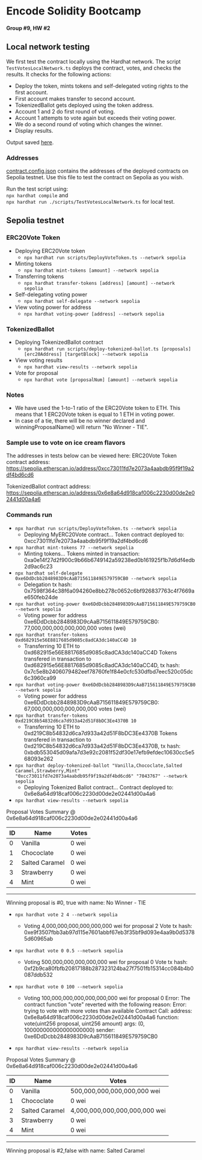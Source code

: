 # Encode Solidity Bootcamp 
#### Group #9, HW #2

## Local network testing

We first test the contract locally using the Hardhat network. The script `TestVotesLocalNetwork.ts` deploys the contract, votes, and checks the results. It checks for the following actions:

* Deploy the token, mints tokens and self-delegated voting rights to the first account.
* First account makes transfer to second account.
* TokenizedBallot gets deployed using the token address.
* Account 1 and 2 do first round of voting.
* Account 1 attempts to vote again but exceeds their voting power.
* We do a second round of voting which changes the winner.
* Display results.

Output saved [here](test-ouput.txt).

### Addresses
[contract.config.json](config/contract.config.json) contains the addresses of the deployed contracts on Sepolia testnet. Use this file to test the contract on Sepolia as you wish.

Run the test script using: \
`npx hardhat compile` and \
`npx hardhat run ./scripts/TestVotesLocalNetwork.ts` for local test.

## Sepolia testnet
### ERC20Vote Token
* Deploying ERC20Vote token
  * `npx hardhat run scripts/DeployVoteToken.ts --network sepolia`
* Minting tokens
  * `npx hardhat mint-tokens [amount] --network sepolia`
* Transferring tokens 
  * `npx hardhat transfer-tokens [address] [amount] --network sepolia`
* Self-delegating voting power
  * `npx hardhat self-delegate --network sepolia`
* View voting power for address
  * `npx hardhat voting-power [address] --network sepolia`

### TokenizedBallot
* Deploying TokenizedBallot contract
  * `npx hardhat run scripts/deploy-tokenized-ballot.ts [proposals] [erc20Address] [targetBlock] --network sepolia`
* View voting results
  * `npx hardhat view-results --network sepolia`
* Vote for proposal
  * `npx hardhat vote [proposalNum] [amount] --network sepolia`

### Notes

* We have used the 1-to-1 ratio of the ERC20Vote token to ETH. This means that 1 ERC20Vote token is equal to 1 ETH in voting power.
* In case of a tie, there will be no winner declared and winningProposalName() will return "No Winner - TIE".

### Sample use to vote on ice cream flavors

The addresses in tests below can be viewed here:
ERC20Vote Token contract address: https://sepolia.etherscan.io/address/0xcc73011fd7e2073a4aabdb95f9f19a2df4bd6cd6

TokenizedBallot contract address: https://sepolia.etherscan.io/address/0x6e8a64d918caf006c2230d00de2e02441d00a4a6

### Commands run

* `npx hardhat run scripts/DeployVoteToken.ts --network sepolia`
  * Deploying MyERC20Vote contract...
  Token contract deployed to: 0xcc73011fd7e2073a4aabdb95f9f19a2df4bd6cd6
* `npx hardhat mint-tokens 77 --network sepolia`
  * Minting tokens...
  Tokens minted in transaction: 0xa0e14f27d2f900c9b66b6749142a59238ed0b161925f1b7d6df4edb2d9ac6c23
* `npx hardhat self-delegate 0xe6DdDcbb2848983D9cAaB715611849E579759CB0 --network sepolia`
  * Delegation tx hash: 0x7598f364c38f6a094260e8bb278c0652c6bf926837763c4f7669ae650feb24de
* `npx hardhat voting-power 0xe6DdDcbb2848983D9cAaB715611849E579759CB0 --network sepolia`
  * Voting power for address 0xe6DdDcbb2848983D9cAaB715611849E579759CB0: 77,000,000,000,000,000,000 votes (wei)
* `npx hardhat transfer-tokens 0xd682915e56E8817685d9085c8adCA3dc140aCC4D 10`
  * Transferring 10 ETH to 0xd682915e56E8817685d9085c8adCA3dc140aCC4D
    Tokens transfered in transaction to 0xd682915e56E8817685d9085c8adCA3dc140aCC4D, tx hash: 0x7c5e8b2406079482eef78760fe1f84e0cfc530dfbd7eec520c05dc6c3960ca99
* `npx hardhat voting-power 0xe6DdDcbb2848983D9cAaB715611849E579759CB0 --network sepolia`
  * Voting power for address 0xe6DdDcbb2848983D9cAaB715611849E579759CB0: 67,000,000,000,000,000,000 votes (wei)
* `npx hardhat transfer-tokens 0xd219C8b54832d6ca7d933a42d51F8bDC3Ee4370B 10`
  * Transferring 10 ETH to 0xd219C8b54832d6ca7d933a42d51F8bDC3Ee4370B
    Tokens transfered in transaction to 0xd219C8b54832d6ca7d933a42d51F8bDC3Ee4370B, tx hash: 0xbdb553045d09afa7d3e92c2081f52df30e17efb9efdec10630cc5e568093e262
* `npx hardhat deploy-tokenized-ballot "Vanilla,Chococlate,Salted Caramel,Strawberry,Mint" "0xcc73011fd7e2073a4aabdb95f9f19a2df4bd6cd6" "7043767" --network sepolia`
  * Deploying Tokenized Ballot contract...
    Contract deployed to: 0x6e8a64d918caf006c2230d00de2e02441d00a4a6
* `npx hardhat view-results --network sepolia`

 
Proposal Votes Summary @ 0x6e8a64d918caf006c2230d00de2e02441d00a4a6

| ID | Name           | Votes |
|----|----------------|-------|
| 0  | Vanilla        | 0 wei |
| 1  | Chococlate     | 0 wei |
| 2  | Salted Caramel | 0 wei |
| 3  | Strawberry     | 0 wei |
| 4  | Mint           | 0 wei |

--------------------------------------------

Winning proposal is #0, true with name: No Winner - TIE

* `npx hardhat vote 2 4 --network sepolia`
  * Voting 4,000,000,000,000,000,000 wei for proposal 2
    Vote tx hash: 0xe9f3507fbb3ab97d115e7601abbf67eb3f35bf9d093e4aa9b0d53785d60965ab

* `npx hardhat vote 0 0.5 --network sepolia`
  * Voting 500,000,000,000,000,000 wei for proposal 0
    Vote tx hash: 0xf2b9ca80fbfb20817188b287323124ba27f7501fb15314cc084b4b0087ddb532

* `npx hardhat vote 0 100 --network sepolia`
  * Voting 100,000,000,000,000,000,000 wei for proposal 0
  Error: The contract function "vote" reverted with the following reason:
  Error: trying to vote with more votes than available
  Contract Call:
  address:   0x6e8a64d918caf006c2230d00de2e02441d00a4a6
  function:  vote(uint256 proposal, uint256 amount)
  args:          (0, 100000000000000000000)
  sender:    0xe6DdDcbb2848983D9cAaB715611849E579759CB0

* `npx hardhat view-results --network sepolia`

Proposal Votes Summary @ 0x6e8a64d918caf006c2230d00de2e02441d00a4a6

| ID | Name           | Votes                       |
|----|----------------|-----------------------------|
| 0  | Vanilla        | 500,000,000,000,000,000 wei|
| 1  | Chococlate     | 0 wei                       |
| 2  | Salted Caramel | 4,000,000,000,000,000,000 wei|
| 3  | Strawberry     | 0 wei                       |
| 4  | Mint           | 0 wei                       |

--------------------------------------------

Winning proposal is #2,false with name: Salted Caramel
